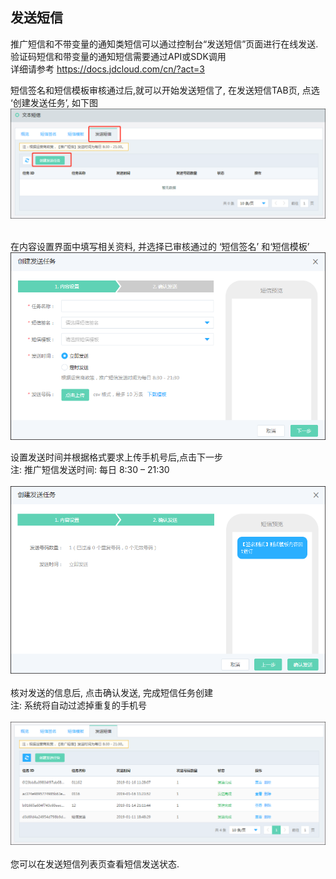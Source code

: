 ## 发送短信 <br>

推广短信和不带变量的通知类短信可以通过控制台“发送短信”页面进行在线发送.  
验证码短信和带变量的通知短信需要通过API或SDK调用  
详细请参考 https://docs.jdcloud.com/cn/?act=3  

短信签名和短信模板审核通过后,就可以开始发送短信了, 在发送短信TAB页, 点选 ‘创建发送任务’, 如下图<br>
![发送短信](../../../../image/Text-Message/dx-018.png)<br><br>

在内容设置界面中填写相关资料, 并选择已审核通过的 ‘短信签名’ 和‘短信模板’<br>
![发送短信](../../../../image/Text-Message/dx-019.png)<br>

设置发送时间并根据格式要求上传手机号后,点击下一步<br>
注: 推广短信发送时间: 每日 8:30 – 21:30<br><br>
![确认发送](../../../../image/Text-Message/dx-020.png)<br><br>
核对发送的信息后, 点击确认发送, 完成短信任务创建<br>
注: 系统将自动过滤掉重复的手机号<br><br>
![发送列表](../../../../image/Text-Message/dx-021.png)<br><br>
您可以在发送短信列表页查看短信发送状态.
